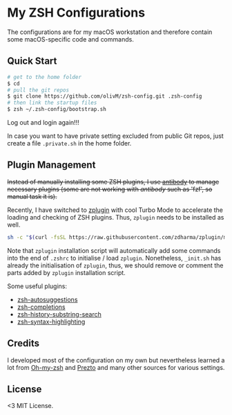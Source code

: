 # My ZSH Configurations

The configurations are for my macOS workstation and therefore contain some macOS-specific code and commands.

## Quick Start

```sh
# get to the home folder
$ cd
# pull the git repos
$ git clone https://github.com/olivM/zsh-config.git .zsh-config
# then link the startup files
$ zsh ~/.zsh-config/bootstrap.sh
```

Log out and login again!!!

In case you want to have private setting excluded from public Git repos, just create a file `.private.sh` in the home folder.

## Plugin Management

~~Instead of manually installing some ZSH plugins, I use [antibody](https://getantibody.github.io) to manage necessary plugins (some are not working with _antibody_ such as 'fzf', so manual task it is).~~

Recently, I have switched to [zplugin](https://github.com/zdharma/zplugin) with cool Turbo Mode to accelerate the loading and checking of ZSH plugins. Thus, `zplugin` needs to be installed as well.

```sh
sh -c "$(curl -fsSL https://raw.githubusercontent.com/zdharma/zplugin/master/doc/install.sh)"
```

Note that `zplugin` installation script will automatically add some commands into the end of `.zshrc` to initialise / load `zplugin`. Nonetheless, `_init.sh` has already the initialisation of `zplugin`, thus, we should remove or comment the parts added by `zplugin` installation script.  

Some useful plugins:

* [zsh-autosuggestions](https://github.com/zsh-users/zsh-autosuggestions)
* [zsh-completions](https://github.com/zsh-users/zsh-completions)
* [zsh-history-substring-search](https://github.com/zsh-users/zsh-history-substring-search)
* [zsh-syntax-highlighting](https://github.com/zsh-users/zsh-syntax-highlighting)

## Credits

I developed most of the configuration on my own but nevertheless learned a lot from [Oh-my-zsh](https://github.com/robbyrussell/oh-my-zsh) and [Prezto](https://github.com/sorin-ionescu/prezto) and many other sources for various settings.

## License

<3 MIT License.
